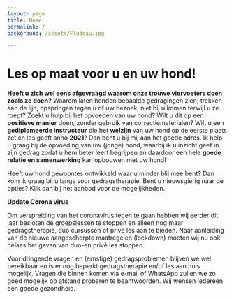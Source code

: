 ```yaml
---
layout: page
title: Home
permalink: /
background: /assets/Fludeau.jpg

---
```

# Les op maat voor u en uw hond!

**Heeft u zich wel eens afgevraagd waarom onze trouwe viervoeters doen zoals ze doen?** Waarom laten honden bepaalde gedragingen zien; trekken aan de lijn, opspringen tegen u of uw bezoek, niet bij u komen terwijl u ze roept? Zoekt u hulp bij het opvoeden van uw hond? Wilt u dit op een **positieve manier** doen, zonder gebruik van correctiematerialen? Wilt u een **gediplomeerde instructeur** die het **welzijn** van uw hond op de eerste plaats zet en les geeft anno **2021**? Dan bent u bij mij aan het goede adres. Ik help u graag bij de opvoeding van uw (jonge) hond, waarbij ik u inzicht geef in zijn gedrag zodat u hem beter leert begrijpen en daardoor een hele **goede relatie en samenwerking** kan opbouwen met uw hond!

Heeft uw hond gewoontes ontwikkeld waar u minder blij mee bent? Dan kom ik graag bij u langs voor gedragstherapie.
Bent u nieuwsgierig naar de opties? Kijk dan bij het aanbod voor de mogelijkheden. 

**Update Corona virus**

Om verspreiding van het coronavirus tegen te gaan hebben wij eerder dit jaar besloten de groepslessen te stoppen en alleen nog maar gedragstherapie, duo cursussen of privé les aan te bieden.
Naar aanleiding van de nieuwe aangescherpte maatregelen (lockdown) moeten wij nu ook helaas het geven van duo-en privé les stoppen.

Voor dringende vragen en (ernstige) gedragsproblemen blijven we wel bereikbaar en is er nog beperkt gedragstherapie en/of les aan huis mogelijk. 
Vragen die binnen komen via e-mail of WhatsApp zullen we zo goed mogelijk op afstand proberen te beantwoorden.
Wij wensen iedereen een goede gezondheid.